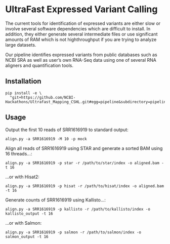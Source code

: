 # UltraFast Expressed Variant Calling

The current tools for identification of expressed variants are either slow or involve several software dependencies which are difficult to install. In addition, they either generate several intermediate files or use significant amounts of RAM which is not highthroughput if you are trying to analyze large datasets.

Our pipeline identifies expressed variants from public databases such as NCBI SRA as well as user’s own RNA-Seq data using one of several RNA aligners and quantification tools.

## Installation

```
pip install -e \
  "git+https://github.com/NCBI-Hackathons/Ultrafast_Mapping_CSHL.git#egg=pipeline&subdirectory=pipeline"
```

## Usage

Output the first 10 reads of SRR1616919 to standard output:

```
align.py -a SRR1616919 -M 10 -p mock
```

Align all reads of SRR1616919 using STAR and generate a sorted BAM using 16 threads...:

```
align.py -a SRR1616919 -p star -r /path/to/star/index -o aligned.bam -t 16
```

...or with Hisat2:

```
align.py -a SRR1616919 -p hisat -r /path/to/hisat/index -o aligned.bam -t 16
```

Generate counts of SRR1616919 using Kallisto...:

```
align.py -a SRR1616919 -p kallisto -r /path/to/kallisto/index -o kallisto_output -t 16
```

...or with Salmon:

```
align.py -a SRR1616919 -p salmon -r /path/to/salmon/index -o salmon_output -t 16
```
